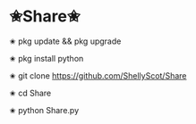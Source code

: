 # ✬Share✬

✬ pkg update && pkg upgrade

✬ pkg install python

✬ git clone https://github.com/ShellyScot/Share

✬ cd Share

✬ python Share.py

